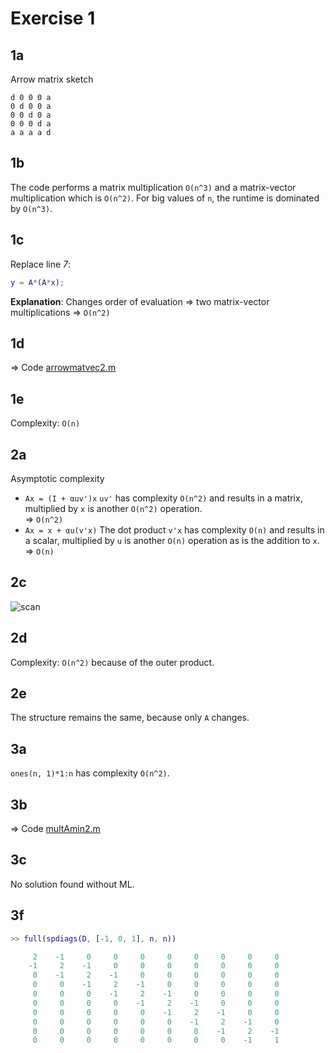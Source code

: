 Exercise 1
==========

1a
--

Arrow matrix sketch

    d 0 0 0 a
    0 d 0 0 a
    0 0 d 0 a
    0 0 0 d a
    a a a a d

1b
--

The code performs a matrix multiplication `O(n^3)` and a matrix-vector multiplication which is `O(n^2)`. For big values of `n`, the runtime is dominated by `O(n^3)`.

1c
--

Replace line *7*:

````matlab
y = A*(A*x);
````

**Explanation**: Changes order of evaluation &rArr; two matrix-vector multiplications &rArr; `O(n^2)`

1d
--

&rArr; Code [arrowmatvec2.m](https://github.com/alshain/eth-numcse/blob/master/01/arrowmatvec2.m)

1e
--

Complexity: `O(n)`

2a
--
Asymptotic complexity

 - `Ax = (I + αuv')x`
  `uv'` has complexity `O(n^2)` and results in a matrix, multiplied by `x` is another `O(n^2)` operation.  
 &rArr; `O(n^2)`
 - `Ax = x + αu(v'x)`
  The dot product `v'x` has complexity `O(n)` and results in a scalar, multiplied by `u` is another `O(n)` operation as is the addition to `x`.  
 &rArr; `O(n)`


2c
--

![scan](https://raw.github.com/alshain/eth-numcse/master/01/2c_small.png)

2d
--

Complexity: `O(n^2)` because of the outer product.

2e
--

The structure remains the same, because only `Α` changes.

3a
--

`ones(n, 1)*1:n` has complexity `O(n^2)`.

3b
--

&rArr; Code [multAmin2.m](https://github.com/alshain/eth-numcse/blob/master/01/multAmin.m)

3c
--

No solution found without ML.

3f
--

````matlab
>> full(spdiags(D, [-1, 0, 1], n, n))

     2    -1     0     0     0     0     0     0     0     0
    -1     2    -1     0     0     0     0     0     0     0
     0    -1     2    -1     0     0     0     0     0     0
     0     0    -1     2    -1     0     0     0     0     0
     0     0     0    -1     2    -1     0     0     0     0
     0     0     0     0    -1     2    -1     0     0     0
     0     0     0     0     0    -1     2    -1     0     0
     0     0     0     0     0     0    -1     2    -1     0
     0     0     0     0     0     0     0    -1     2    -1
     0     0     0     0     0     0     0     0    -1     1
````
